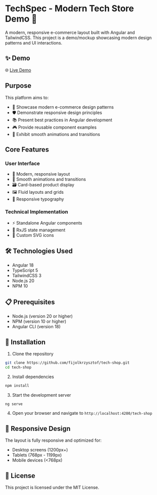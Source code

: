 # TechSpec - Modern Tech Store Demo 🚀

A modern, responsive e-commerce layout built with Angular and TailwindCSS. This project is a demo/mockup showcasing modern design patterns and UI interactions.

## ✨ Demo

🌐 [Live Demo](https://fijolkrzysztof.github.io/tech-shop/)

## Purpose
This platform aims to:

- 🎯 Showcase modern e-commerce design patterns
- 🛡️ Demonstrate responsive design principles
- 📚 Present best practices in Angular development
- 🎮 Provide reusable component examples
- 🚀 Exhibit smooth animations and transitions

## Core Features

### User Interface
- 🎨 Modern, responsive layout 
- 💫 Smooth animations and transitions
- 🗃️ Card-based product display
- 🖼️ Fluid layouts and grids
- 📐 Responsive typography

### Technical Implementation
- ⚡ Standalone Angular components
- 🔄 RxJS state management
- 🎨 Custom SVG icons

## 🛠️ Technologies Used

- Angular 18
- TypeScript 5
- TailwindCSS 3
- Node.js 20
- NPM 10

## 📋 Prerequisites

- Node.js (version 20 or higher)
- NPM (version 10 or higher)
- Angular CLI (version 18)

## 🚀 Installation

1. Clone the repository
```bash
git clone https://github.com/fijolkrzysztof/tech-shop.git
cd tech-shop
```

2. Install dependencies
```bash
npm install
```

3. Start the development server
```bash
ng serve
```

4. Open your browser and navigate to `http://localhost:4200/tech-shop`

## 📱 Responsive Design

The layout is fully responsive and optimized for:
- Desktop screens (1200px+)
- Tablets (768px - 1199px)
- Mobile devices (<768px)

## 📝 License

This project is licensed under the MIT License.
